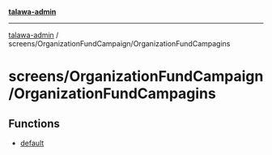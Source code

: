 [**talawa-admin**](../../../README.md)

***

[talawa-admin](../../../README.md) / screens/OrganizationFundCampaign/OrganizationFundCampagins

# screens/OrganizationFundCampaign/OrganizationFundCampagins

## Functions

- [default](functions/default.md)
